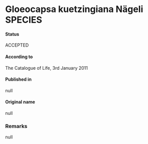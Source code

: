 # Gloeocapsa kuetzingiana Nägeli SPECIES

#### Status
ACCEPTED

#### According to
The Catalogue of Life, 3rd January 2011

#### Published in
null

#### Original name
null

### Remarks
null